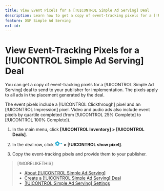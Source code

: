 ```yaml
---
title: View Event Pixels for a [!UICONTROL Simple Ad Serving] Deal
description: Learn how to get a copy of event-tracking pixels for a [!UICONTROL Simple Ad Serving] deal.
feature: DSP Simple Ad Serving
exl-id: 
---
```

# View Event-Tracking Pixels for a [!UICONTROL Simple Ad Serving] Deal

You can get a copy of event-tracking pixels for a [!UICONTROL Simple Ad Serving] deal to send to your publisher for implementation. The pixels apply to all ads in the placement generated by the deal.

The event pixels include a [!UICONTROL Clickthrough] pixel and an [!UICONTROL Impression] pixel. Video and audio ads also include event pixels by quartile completed (from [!UICONTROL 25% Complete] to [!UICONTROL 100% Complete]).

1. In the main menu, click **[!UICONTROL Inventory] > [!UICONTROL Deals]**.

1. In the deal row, click ![Options menu](/help/dsp/assets/options-menu.png) **> [!UICONTROL show pixel]**.

1.	Copy the event-tracking pixels and provide them to your publisher.

>[!MORELIKETHIS]
>
>* [About [!UICONTROL Simple Ad Serving]](simple-deal-about.md)
>* [Create a [!UICONTROL Simple Ad Serving] Deal](simple-deal-create.md)
>* [[!UICONTROL Simple Ad Serving] Settings](simple-deal-settings.md)
